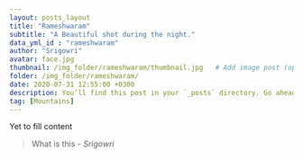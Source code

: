 ```yaml
---
layout: posts_layout
title: "Rameshwaram"
subtitle: "A Beautiful shot during the night."
data_yml_id : "rameshwaram"
author: "Srigowri"
avatar: face.jpg
thumbnail: /img_folder/rameshwaram/thumbnail.jpg   # Add image post (optional)
folder: /img_folder/rameshwaram/
date: 2020-07-31 12:55:00 +0300
description: You’ll find this post in your `_posts` directory. Go ahead and edit it and re-build the site to see your changes. # Add post description (optional)
tag: [Mountains]
---
```

Yet to fill content


> What is this <cite>- Srigowri</cite>

